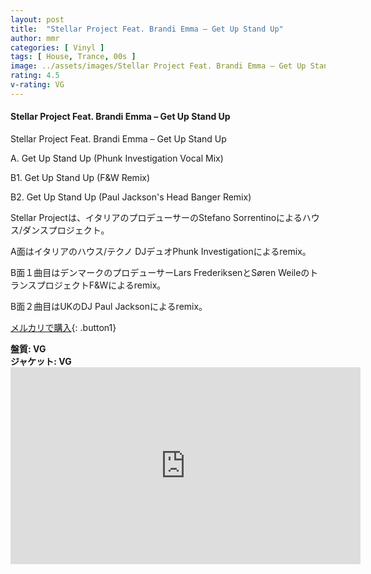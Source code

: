 ```yaml
---
layout: post
title:  "Stellar Project Feat. Brandi Emma – Get Up Stand Up"
author: mmr
categories: [ Vinyl ]
tags: [ House, Trance, 00s ]
image: ../assets/images/Stellar Project Feat. Brandi Emma – Get Up Stand Up.jpg
rating: 4.5
v-rating: VG
---
```


#### Stellar Project Feat. Brandi Emma – Get Up Stand Up

Stellar Project Feat. Brandi Emma – Get Up Stand Up

A. Get Up Stand Up (Phunk Investigation Vocal Mix)

B1. Get Up Stand Up (F&W Remix)

B2. Get Up Stand Up (Paul Jackson's Head Banger Remix)

Stellar Projectは、イタリアのプロデューサーのStefano Sorrentinoによるハウス/ダンスプロジェクト。

A面はイタリアのハウス/テクノ DJデュオPhunk Investigationによるremix。

B面１曲目はデンマークのプロデューサーLars FrederiksenとSøren WeileのトランスプロジェクトF&Wによるremix。

B面２曲目はUKのDJ Paul Jacksonによるremix。

[メルカリで購入](https://jp.mercari.com/item/m14094369381?afid=6142608987){: .button1}

<div class="mt-4 mb-4 d-flex align-items-center">
<strong class="mr-1">盤質: VG</strong>
</div>
<div class="mt-4 mb-4 d-flex align-items-center">
<strong class="mr-1">ジャケット: VG</strong>
</div>

<iframe width="560" height="315" src="https://www.youtube.com/embed/XM-RRHx0t20?si=s218iIZvNKDTuHdr" title="YouTube video player" frameborder="0" allow="accelerometer; autoplay; clipboard-write; encrypted-media; gyroscope; picture-in-picture; web-share" referrerpolicy="strict-origin-when-cross-origin" allowfullscreen></iframe>